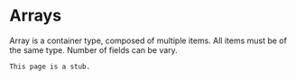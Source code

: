 # Arrays

Array is a container type, composed of multiple items. All items must be of the
same type. Number of fields can be vary.

```admonish warning
This page is a stub.
```
